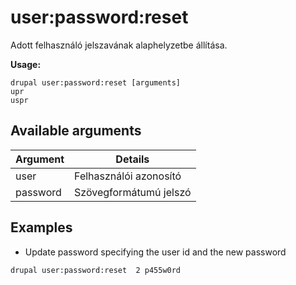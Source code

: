 # user:password:reset
Adott felhasználó jelszavának alaphelyzetbe állítása.

**Usage:**
```
drupal user:password:reset [arguments]
upr
uspr
```

## Available arguments
Argument | Details
---------|-------------
user | Felhasználói azonosító
password | Szövegformátumú jelszó

## Examples
* Update password specifying the user id and the new password
```
drupal user:password:reset  2 p455w0rd
```
